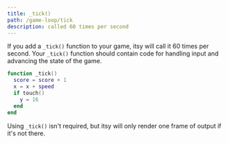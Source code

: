 ```yaml
---
title: _tick()
path: /game-loop/tick
description: called 60 times per second
---
```


If you add a `_tick()` function to your game, itsy will call it 60 times per
second. Your `_tick()` function should contain code for handling input and
advancing the state of the game.

```lua
function _tick()
  score = score + 1
  x = x + speed
  if touch()
    y = 16
  end
end
```

Using `_tick()` isn't required, but itsy will only render one frame of output
if it's not there.
